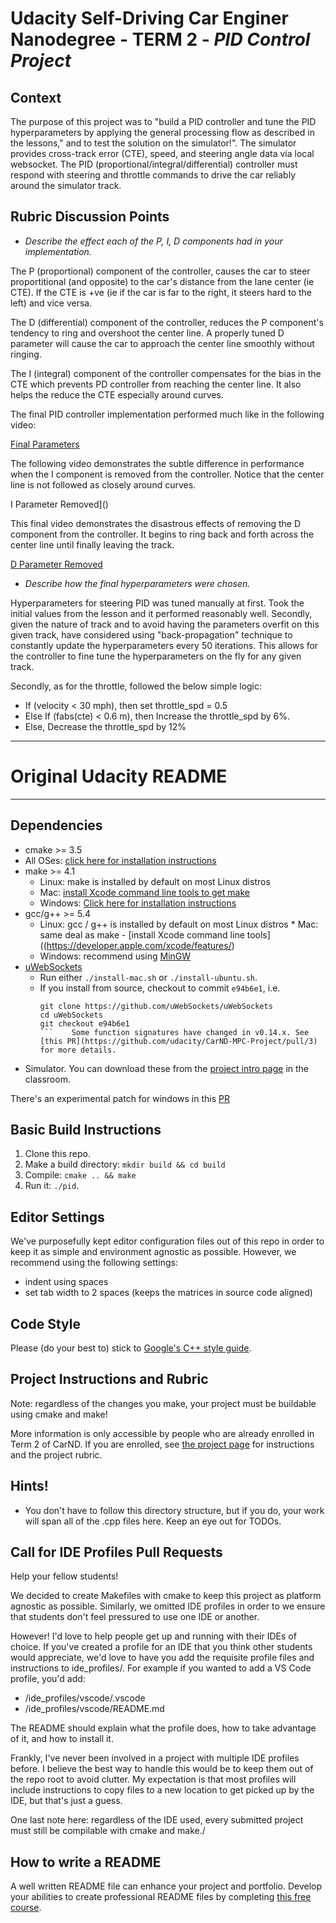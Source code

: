 # **Udacity Self-Driving Car Enginer Nanodegree - TERM 2 - *PID Control Project***

## Context

The purpose of this project was to "build a PID controller and tune the PID hyperparameters by applying the general processing flow as described in the lessons," and to test the solution on the simulator!". The simulator provides cross-track error (CTE), speed, and steering angle data via local websocket. The PID (proportional/integral/differential) controller must respond with steering and throttle commands to drive the car reliably around the simulator track.

## Rubric Discussion Points

- *Describe the effect each of the P, I, D components had in your implementation.*

The P (proportional) component of the controller, causes the car to steer proportitional (and opposite) to the car's distance from the lane center (ie CTE). If the CTE is +ve (ie if the car is far to the right, it steers hard to the left) and vice versa.

The D (differential) component of the controller, reduces the P component's tendency to ring and overshoot the center line. A properly tuned D parameter will cause the car to approach the center line smoothly without ringing.

The I (integral) component of the controller compensates for the bias in the CTE which prevents PD controller from reaching the center line. It also helps the reduce the CTE especially around curves.

The final PID controller implementation performed much like in the following video:

[Final Parameters]()

The following video demonstrates the subtle difference in performance when the I component is removed from the controller. Notice that the center line is not followed as closely around curves.

I Parameter Removed]()

This final video demonstrates the disastrous effects of removing the D component from the controller. It begins to ring back and forth across the center line until finally leaving the track.

[D Parameter Removed]()


- *Describe how the final hyperparameters were chosen.*

Hyperparameters for steering PID was tuned manually at first. Took the initial values from the lesson and it performed reasonably well.
Secondly, given the nature of track and to avoid having the parameters overfit on this given track, have considered using "back-propagation" technique to constantly update the hyperparameters every 50 iterations. This allows for the controller to fine tune the hyperparameters on the fly for any given track.

Secondly, as for the throttle, followed the below simple logic:

* If (velocity < 30 mph), then set throttle_spd = 0.5
* Else If (fabs(cte) < 0.6 m), then Increase the throttle_spd by 6%.
* Else, Decrease the throttle_spd by 12%

---

# **Original Udacity README**
---
## Dependencies

* cmake >= 3.5
 * All OSes: [click here for installation instructions](https://cmake.org/install/)
* make >= 4.1
  * Linux: make is installed by default on most Linux distros
  * Mac: [install Xcode command line tools to get make](https://developer.apple.com/xcode/features/)
  * Windows: [Click here for installation instructions](http://gnuwin32.sourceforge.net/packages/make.htm)
* gcc/g++ >= 5.4
  * Linux: gcc / g++ is installed by default on most Linux distros  * Mac: same deal as make - [install Xcode command line tools]((https://developer.apple.com/xcode/features/)
  * Windows: recommend using [MinGW](http://www.mingw.org/)
* [uWebSockets](https://github.com/uWebSockets/uWebSockets)
  * Run either `./install-mac.sh` or `./install-ubuntu.sh`.
  * If you install from source, checkout to commit `e94b6e1`, i.e.
    ```
    git clone https://github.com/uWebSockets/uWebSockets 
    cd uWebSockets
    git checkout e94b6e1
    ```    Some function signatures have changed in v0.14.x. See [this PR](https://github.com/udacity/CarND-MPC-Project/pull/3) for more details.
* Simulator. You can download these from the [project intro page](https://github.com/udacity/self-driving-car-sim/releases) in the classroom.

There's an experimental patch for windows in this [PR](https://github.com/udacity/CarND-PID-Control-Project/pull/3)

## Basic Build Instructions

1. Clone this repo.
2. Make a build directory: `mkdir build && cd build`
3. Compile: `cmake .. && make`
4. Run it: `./pid`. 

## Editor Settings

We've purposefully kept editor configuration files out of this repo in order to
keep it as simple and environment agnostic as possible. However, we recommend
using the following settings:

* indent using spaces
* set tab width to 2 spaces (keeps the matrices in source code aligned)

## Code Style

Please (do your best to) stick to [Google's C++ style guide](https://google.github.io/styleguide/cppguide.html).

## Project Instructions and Rubric

Note: regardless of the changes you make, your project must be buildable using
cmake and make!

More information is only accessible by people who are already enrolled in Term 2
of CarND. If you are enrolled, see [the project page](https://classroom.udacity.com/nanodegrees/nd013/parts/40f38239-66b6-46ec-ae68-03afd8a601c8/modules/f1820894-8322-4bb3-81aa-b26b3c6dcbaf/lessons/e8235395-22dd-4b87-88e0-d108c5e5bbf4/concepts/6a4d8d42-6a04-4aa6-b284-1697c0fd6562)
for instructions and the project rubric.

## Hints!

* You don't have to follow this directory structure, but if you do, your work
  will span all of the .cpp files here. Keep an eye out for TODOs.

## Call for IDE Profiles Pull Requests

Help your fellow students!

We decided to create Makefiles with cmake to keep this project as platform
agnostic as possible. Similarly, we omitted IDE profiles in order to we ensure
that students don't feel pressured to use one IDE or another.

However! I'd love to help people get up and running with their IDEs of choice.
If you've created a profile for an IDE that you think other students would
appreciate, we'd love to have you add the requisite profile files and
instructions to ide_profiles/. For example if you wanted to add a VS Code
profile, you'd add:

* /ide_profiles/vscode/.vscode
* /ide_profiles/vscode/README.md

The README should explain what the profile does, how to take advantage of it,
and how to install it.

Frankly, I've never been involved in a project with multiple IDE profiles
before. I believe the best way to handle this would be to keep them out of the
repo root to avoid clutter. My expectation is that most profiles will include
instructions to copy files to a new location to get picked up by the IDE, but
that's just a guess.

One last note here: regardless of the IDE used, every submitted project must
still be compilable with cmake and make./

## How to write a README
A well written README file can enhance your project and portfolio.  Develop your abilities to create professional README files by completing [this free course](https://www.udacity.com/course/writing-readmes--ud777).

